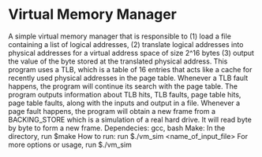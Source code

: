 # Virtual Memory Manager
A simple virtual memory manager that is responsible to 
(1) load a file containing a list of logical addresses, 
(2) translate logical addresses into physical addresses for a virtual address space of size 2^16 bytes
(3) output the value of the byte stored at the translated physical address.
This program uses a TLB, which is a table of 16 entries that acts like a cache for recently used physical addresses in the page table.
Whenever a TLB fault happens, the program will continue its search with the page table.
The program outputs information about TLB hits, TLB faults, page table hits, page table faults, along with the inputs and output in a file.
Whenever a page fault happens, the program will obtain a new frame from a BACKING_STORE which is a simulation of a real hard drive.
It will read byte by byte to form a new frame.
Dependecies:
gcc, bash
Make:
In the directory, run $make 
How to run:
run $./vm_sim <name_of_input_file>
For more options or usage, run $./vm_sim
